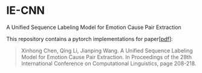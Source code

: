 # IE-CNN
A Unified Sequence Labeling Model for Emotion Cause Pair Extraction


This repository contains a pytorch implementations for paper\[[pdf](https://www.aclweb.org/anthology/2020.coling-main.18.pdf)\]:

>Xinhong Chen, Qing Li, Jianping Wang. A Unified Sequence Labeling Model for Emotion Cause Pair Extraction. In Proceedings of the 28th International Conference on Computational Linguistics, page 208-218.
